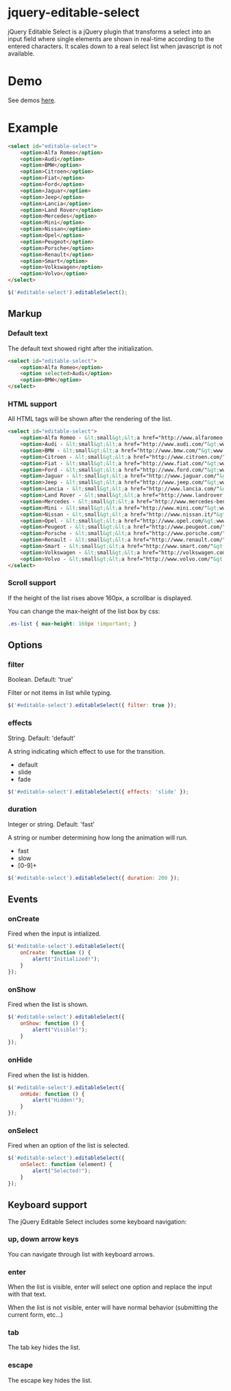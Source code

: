 # jquery-editable-select

jQuery Editable Select is a jQuery plugin that transforms a select into an input field where single elements are shown in real-time according to the entered characters.
It scales down to a real select list when javascript is not available.

# Demo

See demos [here](http://htmlpreview.github.com/?https://github.com/indrimuska/jquery-editable-select/blob/master/example/index.html).

# Example

```html
<select id="editable-select">
	<option>Alfa Romeo</option>
	<option>Audi</option>
	<option>BMW</option>
	<option>Citroen</option>
	<option>Fiat</option>
	<option>Ford</option>
	<option>Jaguar</option>
	<option>Jeep</option>
	<option>Lancia</option>
	<option>Land Rover</option>
	<option>Mercedes</option>
	<option>Mini</option>
	<option>Nissan</option>
	<option>Opel</option>
	<option>Peugeot</option>
	<option>Porsche</option>
	<option>Renault</option>
	<option>Smart</option>
	<option>Volkswagen</option>
	<option>Volvo</option>
</select>
```
```javascript
$('#editable-select').editableSelect();
```

## Markup

### Default text

The default text showed right after the initialization.

```html
<select id="editable-select">
	<option>Alfa Romeo</option>
	<option selected>Audi</option>
	<option>BMW</option>
</select>
```

### HTML support

All HTML tags will be shown after the rendering of the list.

```html
<select id="editable-select">
	<option>Alfa Romeo - &lt;small&gt;&lt;a href="http://www.alfaromeo.com/"&gt;www.alfaromeo.com&lt;/a&gt;&lt;/small&gt;</option>
	<option>Audi - &lt;small&gt;&lt;a href="http://www.audi.com/"&gt;www.audi.com&lt;/a&gt;&lt;/small&gt;</option>
	<option>BMW - &lt;small&gt;&lt;a href="http://www.bmw.com/"&gt;www.bmw.com&lt;/a&gt;&lt;/small&gt;</option>
	<option>Citroen - &lt;small&gt;&lt;a href="http://www.citroen.com/"&gt;www.citroen.com&lt;/a&gt;&lt;/small&gt;</option>
	<option>Fiat - &lt;small&gt;&lt;a href="http://www.fiat.com/"&gt;www.fiat.com&lt;/a&gt;&lt;/small&gt;</option>
	<option>Ford - &lt;small&gt;&lt;a href="http://www.ford.com/"&gt;www.ford.com&lt;/a&gt;&lt;/small&gt;</option>
	<option>Jaguar - &lt;small&gt;&lt;a href="http://www.jaguar.com/"&gt;www.jaguar.com&lt;/a&gt;&lt;/small&gt;</option>
	<option>Jeep - &lt;small&gt;&lt;a href="http://www.jeep.com/"&gt;www.jeep.com&lt;/a&gt;&lt;/small&gt;</option>
	<option>Lancia - &lt;small&gt;&lt;a href="http://www.lancia.com/"&gt;www.lancia.com&lt;/a&gt;&lt;/small&gt;</option>
	<option>Land Rover - &lt;small&gt;&lt;a href="http://www.landrover.com/"&gt;www.landrover.com&lt;/a&gt;&lt;/small&gt;</option>
	<option>Mercedes - &lt;small&gt;&lt;a href="http://www.mercedes-benz.com/"&gt;www.mercedes-benz.com&lt;/a&gt;&lt;/small&gt;</option>
	<option>Mini - &lt;small&gt;&lt;a href="http://www.mini.com/"&gt;www.mini.com&lt;/a&gt;&lt;/small&gt;</option>
	<option>Nissan - &lt;small&gt;&lt;a href="http://www.nissan.it/"&gt;www.nissan.it&lt;/a&gt;&lt;/small&gt;</option>
	<option>Opel - &lt;small&gt;&lt;a href="http://www.opel.com/&gt;www.opel.com&lt;/a&gt;&lt;/small&gt;</option>
	<option>Peugeot - &lt;small&gt;&lt;a href="http://www.peugeot.com/"&gt;www.peugeot.com&lt;/a&gt;&lt;/small&gt;</option>
	<option>Porsche - &lt;small&gt;&lt;a href="http://www.porsche.com/"&gt;www.porsche.com&lt;/a&gt;&lt;/small&gt;</option>
	<option>Renault - &lt;small&gt;&lt;a href="http://www.renault.com/"&gt;www.renault.com&lt;/a&gt;&lt;/small&gt;</option>
	<option>Smart - &lt;small&gt;&lt;a href="http://www.smart.com/"&gt;www.smart.com&lt;/a&gt;&lt;/small&gt;</option>
	<option>Volkswagen - &lt;small&gt;&lt;a href="http://volkswagen.com/"&gt;volkswagen.com&lt;/a&gt;&lt;/small&gt;</option>
	<option>Volvo - &lt;small&gt;&lt;a href="http://www.volvo.com/"&gt;www.volvo.com&lt;/a&gt;&lt;/small&gt;</option>
</select>
```

### Scroll support

If the height of the list rises above 160px, a scrollbar is displayed.

You can change the max-height of the list box by css:

```css
.es-list { max-height: 160px !important; }
```

## Options

### filter

Boolean.  Default: 'true'

Filter or not items in list while typing.

```javascript
$('#editable-select').editableSelect({ filter: true });
```

### effects

String.  Default: 'default'

A string indicating which effect to use for the transition.

* default
* slide
* fade

```javascript
$('#editable-select').editableSelect({ effects: 'slide' });
```

### duration

Integer or string.  Default: 'fast'

A string or number determining how long the animation will run.

* fast
* slow
* [0-9]+

```javascript
$('#editable-select').editableSelect({ duration: 200 });
```

## Events

### onCreate

Fired when the input is intialized.

```javascript
$('#editable-select').editableSelect({
	onCreate: function () {
		alert("Initialized!");
	}
});
```

### onShow

Fired when the list is shown.

```javascript
$('#editable-select').editableSelect({
	onShow: function () {
		alert("Visible!");
	}
});
```

### onHide

Fired when the list is hidden.

```javascript
$('#editable-select').editableSelect({
	onHide: function () {
		alert("Hidden!");
	}
});
```

### onSelect

Fired when an option of the list is selected.

```javascript
$('#editable-select').editableSelect({
	onSelect: function (element) {
		alert("Selected!");
	}
});
```

## Keyboard support

The jQuery Editable Select includes some keyboard navigation:

### up, down arrow keys

You can navigate through list with keyboard arrows.

### enter

When the list is visible, enter will select one option and replace the input with that text.

When the list is not visible, enter will have normal behavior (submitting the current form, etc...)

### tab

The tab key hides the list.

### escape

The escape key hides the list.
